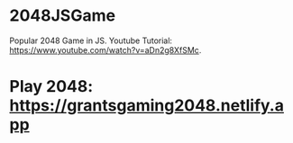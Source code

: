 # 2048JSGame
Popular 2048 Game in JS. Youtube Tutorial: https://www.youtube.com/watch?v=aDn2g8XfSMc.
# Play 2048: https://grantsgaming2048.netlify.app

